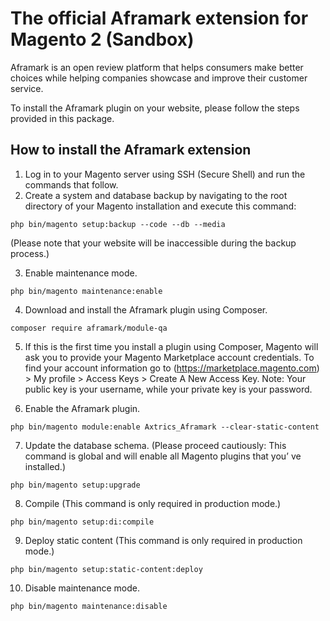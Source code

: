 # The official Aframark extension for Magento 2 (Sandbox)

Aframark is an open review platform that helps consumers make better choices while helping companies showcase and improve their customer service.

To install the Aframark plugin on your website, please follow the steps provided in this package.

## How to install the Aframark extension
1. Log in to your Magento server using SSH (Secure Shell) and run the commands that follow.
2. Create a system and database backup by navigating to the root directory of your Magento installation and execute this command:
```
php bin/magento setup:backup --code --db --media
```
(Please note that your website will be inaccessible during the backup process.)

3. Enable maintenance mode.
```
php bin/magento maintenance:enable
```

4. Download and install the Aframark plugin using Composer.
```
composer require aframark/module-qa
```

5. If this is the first time you install a plugin using Composer, Magento will ask you to provide your Magento Marketplace account credentials. To find your account information go to (https://marketplace.magento.com) > My profile > Access Keys > Create A New Access Key. Note: Your public key is your username, while your private key is your password. 

6. Enable the Aframark plugin.
```
php bin/magento module:enable Axtrics_Aframark --clear-static-content
```

7. Update the database schema. (Please proceed cautiously: This command is global and will enable all Magento plugins that you’ ve installed.)
```
php bin/magento setup:upgrade
```

8. Compile (This command is only required in production mode.)
```
php bin/magento setup:di:compile
```

9. Deploy static content (This command is only required in production mode.)
```
php bin/magento setup:static-content:deploy
```

10. Disable maintenance mode.
```
php bin/magento maintenance:disable
```

